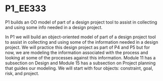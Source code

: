 # P1_EE333
P1 builds an OO model of part of a design project tool to assist in collecting and using some info needed in a design project.

In P1 we will build an object-oriented model of part of a design project tool to assist in collecting and using
some of the information needed in a design project. We will practice this design project as part of P4 and P5
but for now, we are modeling the information associated with the process and looking at some of the
processes against this information. Module 11 has a subsection on Design and Module 15 has a subsection
on Project planning that guides our modeling. We will start with four objects: constraint, goal, risk, and
project.
